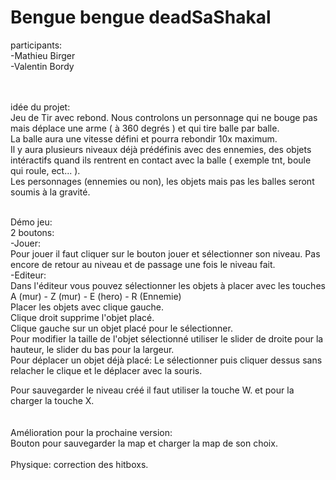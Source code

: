 # Bengue bengue deadSaShakal
participants: <br>
-Mathieu Birger<br>
-Valentin Bordy<br><br><br>


idée du projet: <br>
Jeu de Tir avec rebond. Nous controlons un personnage qui ne bouge pas mais déplace une arme ( à 360 degrés ) et qui tire balle par balle.<br>
La balle aura une vitesse défini et pourra rebondir 10x maximum.<br>
Il y aura plusieurs niveaux déjà prédéfinis avec des ennemies, des objets intéractifs quand ils rentrent en contact avec la balle ( exemple tnt, boule qui roule, ect... ).<br>
Les personnages (ennemies ou non), les objets mais pas les balles seront soumis à la gravité. <br><br>


Démo jeu:
<br>
2 boutons:<br>
-Jouer:<br>
Pour jouer il faut cliquer sur le bouton jouer et sélectionner son niveau. Pas encore de retour au niveau et de passage une fois le niveau fait.<br>
-Editeur:<br>
Dans l'éditeur vous pouvez sélectionner les objets à placer avec les touches A (mur) - Z (mur) - E (hero) - R (Ennemie)<br>
Placer les objets avec clique gauche. <br>
Clique droit supprime l'objet placé. <br>
Clique gauche sur un objet placé pour le sélectionner.<br>
Pour modifier la taille de l'objet sélectionné utiliser le slider de droite pour la hauteur, le slider du bas pour la largeur.<br>
Pour déplacer un objet déjà placé: Le sélectionner puis cliquer dessus sans relacher le clique et le déplacer avec la souris.<br>

Pour sauvegarder le niveau créé il faut utiliser la touche W. et pour la charger la touche X.<br><br><br>
Amélioration pour la prochaine version:<br>
Bouton pour sauvegarder la map et charger la map de son choix.<br><br>
Physique: correction des hitboxs.
